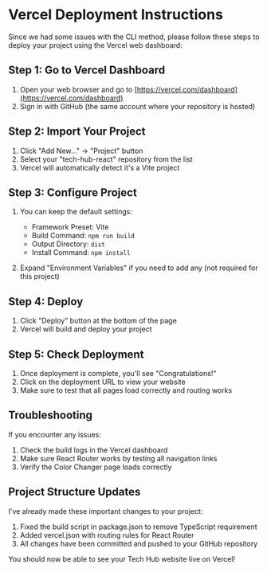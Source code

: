 # Vercel Deployment Instructions

Since we had some issues with the CLI method, please follow these steps to deploy your project using the Vercel web dashboard:

## Step 1: Go to Vercel Dashboard
1. Open your web browser and go to [https://vercel.com/dashboard](https://vercel.com/dashboard)
2. Sign in with GitHub (the same account where your repository is hosted)

## Step 2: Import Your Project
1. Click "Add New..." → "Project" button
2. Select your "tech-hub-react" repository from the list
3. Vercel will automatically detect it's a Vite project

## Step 3: Configure Project
1. You can keep the default settings:
   - Framework Preset: Vite
   - Build Command: `npm run build`
   - Output Directory: `dist`
   - Install Command: `npm install`

2. Expand "Environment Variables" if you need to add any (not required for this project)

## Step 4: Deploy
1. Click "Deploy" button at the bottom of the page
2. Vercel will build and deploy your project

## Step 5: Check Deployment
1. Once deployment is complete, you'll see "Congratulations!" 
2. Click on the deployment URL to view your website
3. Make sure to test that all pages load correctly and routing works

## Troubleshooting
If you encounter any issues:
1. Check the build logs in the Vercel dashboard
2. Make sure React Router works by testing all navigation links
3. Verify the Color Changer page loads correctly

## Project Structure Updates
I've already made these important changes to your project:
1. Fixed the build script in package.json to remove TypeScript requirement
2. Added vercel.json with routing rules for React Router
3. All changes have been committed and pushed to your GitHub repository

You should now be able to see your Tech Hub website live on Vercel!
